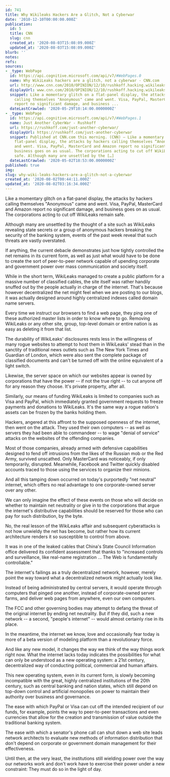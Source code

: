 ```yaml
---
id: 741
title: Why Wikileaks Hackers Are a Glitch, Not a Cyberwar
date: '2010-12-10T00:00:00.000Z'
publication:
  id: 5
  title: CNN
  slug: cnn
  created_at: '2020-08-03T15:08:09.000Z'
  updated_at: '2020-08-03T15:08:09.000Z'
blurb: ''
notes: 
refs: 
sources:
- _type: WebPage
  id: https://api.cognitive.microsoft.com/api/v7/#WebPages.0
  name: Why WikiLeaks hackers are a glitch, not a cyberwar - CNN.com
  url: http://www.cnn.com/2010/OPINION/12/10/rushkoff.hacking.wikileaks/index.html
  displayUrl: www.cnn.com/2010/OPINION/12/10/rushkoff.hacking.wikileaks
  snippet: Like a momentary glitch on a flat-panel display, the attacks by hackers
    calling themselves "Anonymous" came and went. Visa, PayPal, MasterCard and Amazon
    report no significant damage, and business ...
  dateLastCrawled: '2020-05-29T10:14:00.0000000Z'
- _type: WebPage
  id: https://api.cognitive.microsoft.com/api/v7/#WebPages.1
  name: Just Another CyberWar - Rushkoff
  url: https://rushkoff.com/just-another-cyberwar/
  displayUrl: https://rushkoff.com/just-another-cyberwar
  snippet: Published at CNN.com this morning. (CNN) — Like a momentary glitch on a
    flat-panel display, the attacks by hackers calling themselves “Anonymous” came
    and went. Visa, PayPal, MasterCard and Amazon report no significant damage, and
    business goes on as usual. The corporations acting to cut off WikiLeaks remain
    safe. Although many are unsettled by the […]
  dateLastCrawled: '2020-05-02T18:53:00.0000000Z'
published: true
img: 
slug: why-wiki-leaks-hackers-are-a-glitch-not-a-cyberwar
created_at: '2020-08-02T00:44:11.000Z'
updated_at: '2020-08-02T03:16:34.000Z'
---
```

Like a momentary glitch on a flat-panel display, the attacks by hackers calling themselves "Anonymous" came and went. Visa, PayPal, MasterCard and Amazon report no significant damage, and business goes on as usual. The corporations acting to cut off WikiLeaks remain safe.

Although many are unsettled by the thought of a site such as WikiLeaks revealing state secrets or a group of anonymous hackers breaking the security of the banking system, events of the past week reveal that such threats are vastly overstated.

If anything, the current debacle demonstrates just how tightly controlled the net remains in its current form, as well as just what would have to be done to create the sort of peer-to-peer network capable of upending corporate and government power over mass communication and society itself.

While in the short term, WikiLeaks managed to create a public platform for a massive number of classified cables, the site itself was rather handily snuffed out by the people actually in charge of the internet. That's because however decentralized the net might feel when we are posting to our blogs, it was actually designed around highly centralized indexes called domain name servers.

Every time we instruct our browsers to find a web page, they ping one of these authorized master lists in order to know where to go. Removing WikiLeaks or any other site, group, top-level domain or entire nation is as easy as deleting it from that list.

The durability of WikiLeaks' disclosures rests less in the willingness of many rogue websites to attempt to host them in WikiLeaks' stead than in the sanctity of traditional news outlets such as The New York Times and Guardian of London, which were also sent the complete package of classified documents and can't be turned off with the online equivalent of a light switch.

Likewise, the server space on which our websites appear is owned by corporations that have the power -- if not the true right -- to cut anyone off for any reason they choose. It's private property, after all.

Similarly, our means of funding WikiLeaks is limited to companies such as Visa and PayPal, which immediately granted government requests to freeze payments and donations to WikiLeaks. It's the same way a rogue nation's assets can be frozen by the banks holding them.

Hackers, angered at this affront to the supposed openness of the internet, then went on the attack. They used their own computers -- as well as servers they had been able to commandeer -- to wage "denial of service" attacks on the websites of the offending companies.

Most of those companies, already armed with defensive capabilities designed to fend off intrusions from the likes of the Russian mob or the Red Army, survived unscathed. Only MasterCard was noticeably, if only temporarily, disrupted. Meanwhile, Facebook and Twitter quickly disabled accounts traced to those using the services to organize their minions.

And all this tamping down occurred on today's purportedly "net neutral" internet, which offers no real advantage to one corporate-owned server over any other.

We can only imagine the effect of these events on those who will decide on whether to maintain net neutrality or give in to the corporations that argue the internet's distributive capabilities should be reserved for those who can pay for such distribution, by the byte.

No, the real lesson of the WikiLeaks affair and subsequent cyberattacks is not how unwieldy the net has become, but rather how its current architecture renders it so susceptible to control from above.

It was in one of the leaked cables that China's State Council Information office delivered its confident assessment that thanks to "increased controls and surveillance, like real-name registration ... The Web is fundamentally controllable."

The internet's failings as a truly decentralized network, however, merely point the way toward what a decentralized network might actually look like.

Instead of being administrated by central servers, it would operate through computers that pinged one another, instead of corporate-owned server farms, and deliver web pages from anywhere, even our own computers.

The FCC and other governing bodies may attempt to defang the threat of the original internet by ending net neutrality. But if they did, such a new network -- a second, "people's internet" -- would almost certainly rise in its place.

In the meantime, the internet we know, love and occasionally fear today is more of a beta version of modeling platform than a revolutionary force.

And like any new model, it changes the way we think of the way things work right now. What the internet lacks today indicates the possibilities for what can only be understood as a new operating system: a 21st century, decentralized way of conducting political, commercial and human affairs.

This new operating system, even in its current form, is slowly becoming incompatible with the great, highly centralized institutions of the 20th century, such as central banking and nation states, which still depend on top-down control and artificial monopolies on power to maintain their authority over business and governance.

The ease with which PayPal or Visa can cut off the intended recipient of our funds, for example, points the way to peer-to-peer transactions and even currencies that allow for the creation and transmission of value outside the traditional banking system.

The ease with which a senator's phone call can shut down a web site leads network architects to evaluate new methods of information distribution that don't depend on corporate or government domain management for their effectiveness.

Until then, at the very least, the institutions still wielding power over the way our networks work and don't work have to exercise their power under a new constraint: They must do so in the light of day.
